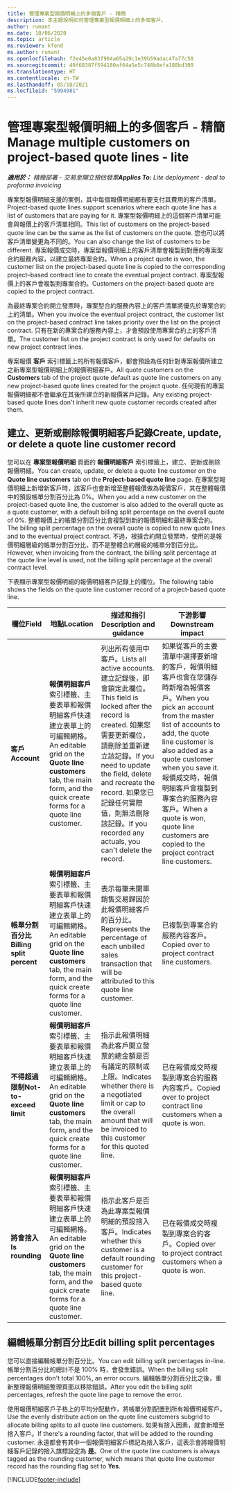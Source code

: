 ```yaml
---
title: 管理專案型報價明細上的多個客戶 - 精簡
description: 本主題說明如何管理專案型報價明細上的多個客戶。
author: rumant
ms.date: 10/06/2020
ms.topic: article
ms.reviewer: kfend
ms.author: rumant
ms.openlocfilehash: f2e45e0a83f904a65a29c1e39b59adac47a77c58
ms.sourcegitcommit: 40f68387f594180af64a5e5c748b6efa188bd300
ms.translationtype: HT
ms.contentlocale: zh-TW
ms.lasthandoff: 05/10/2021
ms.locfileid: "5994981"
---
```

# <a name="manage-multiple-customers-on-project-based-quote-lines---lite"></a><span data-ttu-id="1e129-103">管理專案型報價明細上的多個客戶 - 精簡</span><span class="sxs-lookup"><span data-stu-id="1e129-103">Manage multiple customers on project-based quote lines - lite</span></span>

<span data-ttu-id="1e129-104">_**適用於：** 精簡部署 - 交易至開立預估發票_</span><span class="sxs-lookup"><span data-stu-id="1e129-104">_**Applies To:** Lite deployment - deal to proforma invoicing_</span></span>

<span data-ttu-id="1e129-105">專案型報價明細支援的案例，其中每個報價明細都有要支付其費用的客戶清單。</span><span class="sxs-lookup"><span data-stu-id="1e129-105">Project-based quote lines support scenarios where each quote line has a list of customers that are paying for it.</span></span> <span data-ttu-id="1e129-106">專案型報價明細上的這個客戶清單可能會與報價上的客戶清單相同。</span><span class="sxs-lookup"><span data-stu-id="1e129-106">This list of customers on the project-based quote line can be the same as the list of customers on the quote.</span></span> <span data-ttu-id="1e129-107">您也可以將客戶清單變更為不同的。</span><span class="sxs-lookup"><span data-stu-id="1e129-107">You can also change the list of customers to be different.</span></span> <span data-ttu-id="1e129-108">專案報價成交時，專案型報價明細上的客戶清單會複製到對應的專案型合約服務內容，以建立最終專案合約。</span><span class="sxs-lookup"><span data-stu-id="1e129-108">When a project quote is won, the customer list on the project-based quote line is copied to the corresponding project–based contract line to create the eventual project contract.</span></span> <span data-ttu-id="1e129-109">專案型報價上的客戶會複製到專案合約。</span><span class="sxs-lookup"><span data-stu-id="1e129-109">Customers on the project-based quote are copied to the project contract.</span></span>

<span data-ttu-id="1e129-110">為最終專案合約開立發票時，專案型合約服務內容上的客戶清單將優先於專案合約上的清單。</span><span class="sxs-lookup"><span data-stu-id="1e129-110">When you invoice the eventual project contract, the customer list on the project-based contract line takes priority over the list on the project contract.</span></span> <span data-ttu-id="1e129-111">只有在新的專案合約服務內容上，才會預設使用專案合約上的客戶清單。</span><span class="sxs-lookup"><span data-stu-id="1e129-111">The customer list on the project contract is only used for defaults on new project contract lines.</span></span>

<span data-ttu-id="1e129-112">專案報價 **客戶** 索引標籤上的所有報價客戶，都會預設為任何針對專案報價所建立之新專案型報價明細上的報價明細客戶。</span><span class="sxs-lookup"><span data-stu-id="1e129-112">All quote customers on the **Customers** tab of the project quote default as quote line customers on any new project-based quote lines created for the project quote.</span></span> <span data-ttu-id="1e129-113">任何現有的專案報價明細都不會繼承在其後所建立的新報價客戶記錄。</span><span class="sxs-lookup"><span data-stu-id="1e129-113">Any existing project-based quote lines don't inherit new quote customer records created after them.</span></span>

## <a name="create-update-or-delete-a-quote-line-customer-record"></a><span data-ttu-id="1e129-114">建立、更新或刪除報價明細客戶記錄</span><span class="sxs-lookup"><span data-stu-id="1e129-114">Create, update, or delete a quote line customer record</span></span>

<span data-ttu-id="1e129-115">您可以在 **專案型報價明細** 頁面的 **報價明細客戶** 索引標籤上，建立、更新或刪除報價明細。</span><span class="sxs-lookup"><span data-stu-id="1e129-115">You can create, update, or delete a quote line customer on the **Quote line customers** tab on the **Project-based quote line** page.</span></span> <span data-ttu-id="1e129-116">在專案型報價明細上新增新客戶時，該客戶也會新增至整體報價做為報價客戶，其在整體報價中的預設帳單分割百分比為 0%。</span><span class="sxs-lookup"><span data-stu-id="1e129-116">When you add a new customer on the project-based quote line, the customer is also added to the overall quote as a quote customer, with a default billing split percentage on the overall quote of 0%.</span></span> <span data-ttu-id="1e129-117">整體報價上的帳單分割百分比會複製到新的報價明細和最終專案合約。</span><span class="sxs-lookup"><span data-stu-id="1e129-117">The billing split percentage on the overall quote is copied to new quote lines and to the eventual project contract.</span></span> <span data-ttu-id="1e129-118">不過，根據合約開立發票時，使用的是報價明細層級的帳單分割百分比，而不是整體合約層級的帳單分割百分比。</span><span class="sxs-lookup"><span data-stu-id="1e129-118">However, when invoicing from the contract, the billing split percentage at the quote line level is used, not the billing split percentage at the overall contract level.</span></span> 

<span data-ttu-id="1e129-119">下表顯示專案型報價明細的報價明細客戶記錄上的欄位。</span><span class="sxs-lookup"><span data-stu-id="1e129-119">The following table shows the fields on the quote line customer record of a project-based quote line.</span></span>

| <span data-ttu-id="1e129-120">欄位</span><span class="sxs-lookup"><span data-stu-id="1e129-120">Field</span></span> | <span data-ttu-id="1e129-121">地點</span><span class="sxs-lookup"><span data-stu-id="1e129-121">Location</span></span> | <span data-ttu-id="1e129-122">描述和指引</span><span class="sxs-lookup"><span data-stu-id="1e129-122">Description and guidance</span></span> | <span data-ttu-id="1e129-123">下游影響</span><span class="sxs-lookup"><span data-stu-id="1e129-123">Downstream impact</span></span> |
| --- | --- | --- | --- |
| <span data-ttu-id="1e129-124">**客戶**</span><span class="sxs-lookup"><span data-stu-id="1e129-124">**Account**</span></span> | <span data-ttu-id="1e129-125">**報價明細客戶** 索引標籤、主要表單和報價明細客戶快速建立表單上的可編輯網格。</span><span class="sxs-lookup"><span data-stu-id="1e129-125">An editable grid on the **Quote line customers** tab, the main form, and the quick create forms for a quote line customer.</span></span> | <span data-ttu-id="1e129-126">列出所有使用中客戶。</span><span class="sxs-lookup"><span data-stu-id="1e129-126">Lists all active accounts.</span></span> <span data-ttu-id="1e129-127">建立記錄後，即會鎖定此欄位。</span><span class="sxs-lookup"><span data-stu-id="1e129-127">This field is locked after the record is created.</span></span> <span data-ttu-id="1e129-128">如果您需要更新欄位，請刪除並重新建立該記錄。</span><span class="sxs-lookup"><span data-stu-id="1e129-128">If you need to update the field, delete and recreate the record.</span></span> <span data-ttu-id="1e129-129">如果您已記錄任何實際值，則無法刪除該記錄。</span><span class="sxs-lookup"><span data-stu-id="1e129-129">If you recorded any actuals, you can't delete the record.</span></span> | <span data-ttu-id="1e129-130">如果從客戶的主要清單中選擇要新增的客戶，報價明細客戶也會在您儲存時新增為報價客戶。</span><span class="sxs-lookup"><span data-stu-id="1e129-130">When you pick an account from the master list of accounts to add, the quote line customer is also added as a quote customer when you save it.</span></span> <span data-ttu-id="1e129-131">報價成交時，報價明細客戶會複製到專案合約服務內容客戶。</span><span class="sxs-lookup"><span data-stu-id="1e129-131">When a quote is won, quote line customers are copied to the project contract line customers.</span></span> |
| <span data-ttu-id="1e129-132">**帳單分割百分比**</span><span class="sxs-lookup"><span data-stu-id="1e129-132">**Billing split percent**</span></span> | <span data-ttu-id="1e129-133">**報價明細客戶** 索引標籤、主要表單和報價明細客戶快速建立表單上的可編輯網格。</span><span class="sxs-lookup"><span data-stu-id="1e129-133">An editable grid on the **Quote line customers** tab, the main form, and the quick create forms for a quote line customer.</span></span> | <span data-ttu-id="1e129-134">表示每筆未開單銷售交易歸因於此報價明細客戶的百分比。</span><span class="sxs-lookup"><span data-stu-id="1e129-134">Represents the percentage of each unbilled sales transaction that will be attributed to this quote line customer.</span></span> | <span data-ttu-id="1e129-135">已複製到專案合約服務內容客戶。</span><span class="sxs-lookup"><span data-stu-id="1e129-135">Copied over to project contract line customers.</span></span> |
| <span data-ttu-id="1e129-136">**不得超過限制**</span><span class="sxs-lookup"><span data-stu-id="1e129-136">**Not-to-exceed limit**</span></span> | <span data-ttu-id="1e129-137">**報價明細客戶** 索引標籤、主要表單和報價明細客戶快速建立表單上的可編輯網格。</span><span class="sxs-lookup"><span data-stu-id="1e129-137">An editable grid on the **Quote line customers** tab, the main form, and the quick create forms for a quote line customer.</span></span> | <span data-ttu-id="1e129-138">指示此報價明細為此客戶開立發票的總金額是否有議定的限制或上限。</span><span class="sxs-lookup"><span data-stu-id="1e129-138">Indicates whether there is a negotiated limit or cap to the overall amount that will be invoiced to this customer for this quoted line.</span></span> | <span data-ttu-id="1e129-139">已在報價成交時複製到專案合約服務內容客戶。</span><span class="sxs-lookup"><span data-stu-id="1e129-139">Copied over to project contract line customers when a quote is won.</span></span> |
| <span data-ttu-id="1e129-140">**將會捨入**</span><span class="sxs-lookup"><span data-stu-id="1e129-140">**Is rounding**</span></span> | <span data-ttu-id="1e129-141">**報價明細客戶** 索引標籤、主要表單和報價明細客戶快速建立表單上的可編輯網格。</span><span class="sxs-lookup"><span data-stu-id="1e129-141">An editable grid on the **Quote line customers** tab, the main form, and the quick create forms for a quote line customer.</span></span> | <span data-ttu-id="1e129-142">指示此客戶是否為此專案型報價明細的預設捨入客戶。</span><span class="sxs-lookup"><span data-stu-id="1e129-142">Indicates whether this customer is a default rounding customer for this project-based quote line.</span></span> | <span data-ttu-id="1e129-143">已在報價成交時複製到專案合約客戶。</span><span class="sxs-lookup"><span data-stu-id="1e129-143">Copied over to project contract customers when a quote is won.</span></span> |

## <a name="edit-billing-split-percentages"></a><span data-ttu-id="1e129-144">編輯帳單分割百分比</span><span class="sxs-lookup"><span data-stu-id="1e129-144">Edit billing split percentages</span></span>

<span data-ttu-id="1e129-145">您可以直接編輯帳單分割百分比。</span><span class="sxs-lookup"><span data-stu-id="1e129-145">You can edit billing split percentages in-line.</span></span> <span data-ttu-id="1e129-146">帳單分割百分比的總計不是 100% 時，會發生錯誤。</span><span class="sxs-lookup"><span data-stu-id="1e129-146">When the billing split percentages don't total 100%, an error occurs.</span></span> <span data-ttu-id="1e129-147">編輯帳單分割百分比之後，重新整理報價明細整理頁面以移除錯誤。</span><span class="sxs-lookup"><span data-stu-id="1e129-147">After you edit the billing split percentages, refresh the quote line page to remove the error.</span></span>

<span data-ttu-id="1e129-148">使用報價明細客戶子格上的平均分配動作，將帳單分割配置到所有報價明細客戶。</span><span class="sxs-lookup"><span data-stu-id="1e129-148">Use the evenly distribute action on the quote line customers subgrid to allocate billing splits to all quote line customers.</span></span> <span data-ttu-id="1e129-149">如果有捨入因素，就會新增至捨入客戶。</span><span class="sxs-lookup"><span data-stu-id="1e129-149">If there's a rounding factor, that will be added to the rounding customer.</span></span> <span data-ttu-id="1e129-150">永遠都會有其中一個報價明細客戶標記為捨入客戶，這表示會將報價明細客戶記錄的捨入旗標設定為 **是**。</span><span class="sxs-lookup"><span data-stu-id="1e129-150">One of the quote line customers is always tagged as the rounding customer, which means that quote line customer record has the rounding flag set to **Yes**.</span></span> 


[!INCLUDE[footer-include](../../includes/footer-banner.md)]